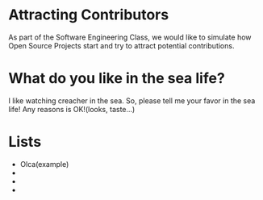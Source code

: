 # Attracting Contributors
As part of the Software Engineering Class, we would like to simulate how Open Source Projects start and try to attract potential contributions.

# What do you like in the sea life?
I like watching creacher in the sea.
So, please tell me your favor in the sea life!
Any reasons is OK!(looks, taste...)

# Lists
- Olca(example)
- 
- 
- 
